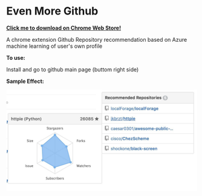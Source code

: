 # Even More Github
**[Click me to download on Chrome Web Store!](https://chrome.google.com/webstore/detail/even-more-github/hjhjgcikcdamgiihhhlfcnocgnbllhmm)**

A chrome extension Github Repository recommendation based on Azure machine learning of user's own profile

**To use:**

Install and go to github main page (buttom right side)

**Sample Effect:**

![alt tag](screenshots/demo.jpg)


